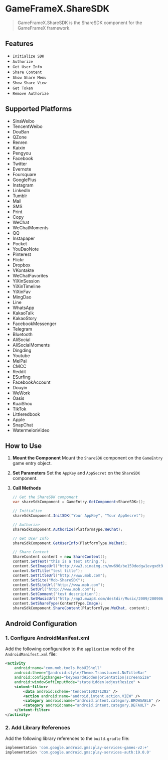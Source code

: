 # GameFrameX.ShareSDK

> GameFrameX.ShareSDK is the ShareSDK component for the GameFrameX framework.

## Features

- `Initialize SDK`
- `Authorize`
- `Get User Info`
- `Share Content`
- `Show Share Menu`
- `Show Share View`
- `Get Token`
- `Remove Authorize`

## Supported Platforms

- SinaWeibo
- TencentWeibo
- DouBan
- QZone
- Renren
- Kaixin
- Pengyou
- Facebook
- Twitter
- Evernote
- Foursquare
- GooglePlus
- Instagram
- LinkedIn
- Tumblr
- Mail
- SMS
- Print
- Copy
- WeChat
- WeChatMoments
- QQ
- Instapaper
- Pocket
- YouDaoNote
- Pinterest
- Flickr
- Dropbox
- VKontakte
- WeChatFavorites
- YiXinSession
- YiXinTimeline
- YiXinFav
- MingDao
- Line
- WhatsApp
- KakaoTalk
- KakaoStory
- FacebookMessenger
- Telegram
- Bluetooth
- AliSocial
- AliSocialMoments
- Dingding
- Youtube
- MeiPai
- CMCC
- Reddit
- ESurfing
- FacebookAccount
- Douyin
- WeWork
- Oasis
- KuaiShou
- TikTok
- Littleredbook
- Apple
- SnapChat
- WatermelonVideo

## How to Use

1.  **Mount the Component**
    Mount the `ShareSDK` component on the `GameEntry` game entry object.

2.  **Set Parameters**
    Set the `AppKey` and `AppSecret` on the `ShareSDK` component.

3.  **Call Methods**
    ```csharp
    // Get the ShareSDK component
    var shareSdkComponent = GameEntry.GetComponent<ShareSDK>();

    // Initialize
    shareSdkComponent.InitSDK("Your AppKey", "Your AppSecret");

    // Authorize
    shareSdkComponent.Authorize(PlatformType.WeChat);

    // Get User Info
    shareSdkComponent.GetUserInfo(PlatformType.WeChat);

    // Share Content
    ShareContent content = new ShareContent();
    content.SetText("this is a test string.");
    content.SetImageUrl("http://ww3.sinaimg.cn/mw690/be159dedgw1evgxdt9h3fj218g0xctod.jpg");
    content.SetTitle("test title");
    content.SetTitleUrl("http://www.mob.com");
    content.SetSite("Mob-ShareSDK");
    content.SetSiteUrl("http://www.mob.com");
    content.SetUrl("http://www.mob.com");
    content.SetComment("test description");
    content.SetMusicUrl("http://mp3.mwap8.com/destdir/Music/2009/20090601/ZuiXuanMinZuFeng20090601119.mp3");
    content.SetShareType(ContentType.Image);
    shareSdkComponent.ShareContent(PlatformType.WeChat, content);
    ```

## Android Configuration

### 1. Configure AndroidManifest.xml

Add the following configuration to the `application` node of the `AndroidManifest.xml` file:

```xml
<activity
    android:name="com.mob.tools.MobUIShell"
    android:theme="@android:style/Theme.Translucent.NoTitleBar"
    android:configChanges="keyboardHidden|orientation|screenSize"
    android:windowSoftInputMode="stateHidden|adjustResize" >
    <intent-filter>
        <data android:scheme="tencent100371282" />
        <action android:name="android.intent.action.VIEW" />
        <category android:name="android.intent.category.BROWSABLE" />
        <category android:name="android.intent.category.DEFAULT" />
    </intent-filter>
</activity>
```

### 2. Add Library References

Add the following library references to the `build.gradle` file:

```groovy
implementation 'com.google.android.gms:play-services-games-v2:+'
implementation 'com.google.android.gms:play-services-auth:19.0.0'
```
